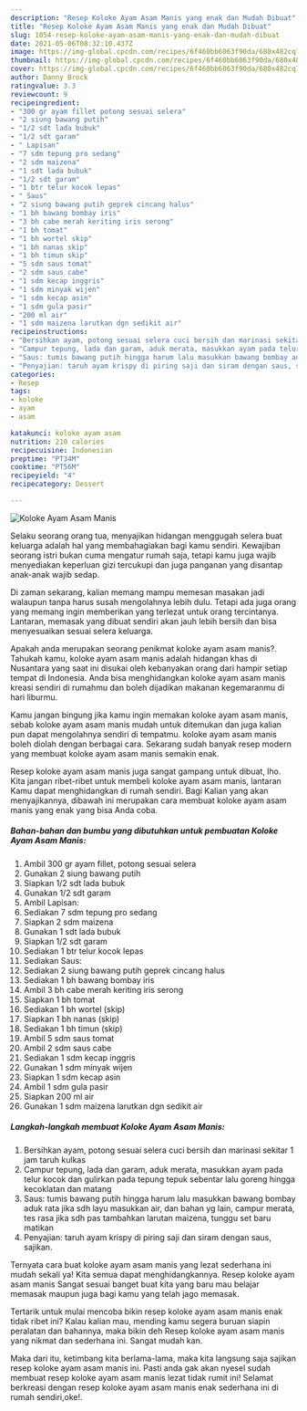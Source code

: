 ```yaml
---
description: "Resep Koloke Ayam Asam Manis yang enak dan Mudah Dibuat"
title: "Resep Koloke Ayam Asam Manis yang enak dan Mudah Dibuat"
slug: 1054-resep-koloke-ayam-asam-manis-yang-enak-dan-mudah-dibuat
date: 2021-05-06T08:32:10.437Z
image: https://img-global.cpcdn.com/recipes/6f460bb6063f90da/680x482cq70/koloke-ayam-asam-manis-foto-resep-utama.jpg
thumbnail: https://img-global.cpcdn.com/recipes/6f460bb6063f90da/680x482cq70/koloke-ayam-asam-manis-foto-resep-utama.jpg
cover: https://img-global.cpcdn.com/recipes/6f460bb6063f90da/680x482cq70/koloke-ayam-asam-manis-foto-resep-utama.jpg
author: Danny Brock
ratingvalue: 3.3
reviewcount: 9
recipeingredient:
- "300 gr ayam fillet potong sesuai selera"
- "2 siung bawang putih"
- "1/2 sdt lada bubuk"
- "1/2 sdt garam"
- " Lapisan"
- "7 sdm tepung pro sedang"
- "2 sdm maizena"
- "1 sdt lada bubuk"
- "1/2 sdt garam"
- "1 btr telur kocok lepas"
- " Saus"
- "2 siung bawang putih geprek cincang halus"
- "1 bh bawang bombay iris"
- "3 bh cabe merah keriting iris serong"
- "1 bh tomat"
- "1 bh wortel skip"
- "1 bh nanas skip"
- "1 bh timun skip"
- "5 sdm saus tomat"
- "2 sdm saus cabe"
- "1 sdm kecap inggris"
- "1 sdm minyak wijen"
- "1 sdm kecap asin"
- "1 sdm gula pasir"
- "200 ml air"
- "1 sdm maizena larutkan dgn sedikit air"
recipeinstructions:
- "Bersihkan ayam, potong sesuai selera cuci bersih dan marinasi sekitar 1 jam taruh kulkas"
- "Campur tepung, lada dan garam, aduk merata, masukkan ayam pada telur kocok dan gulirkan pada tepung tepuk sebentar lalu goreng hingga kecoklatan dan matang"
- "Saus: tumis bawang putih hingga harum lalu masukkan bawang bombay aduk rata jika sdh layu masukkan air, dan bahan yg lain, campur merata, tes rasa jika sdh pas tambahkan larutan maizena, tunggu set baru matikan"
- "Penyajian: taruh ayam krispy di piring saji dan siram dengan saus, sajikan."
categories:
- Resep
tags:
- koloke
- ayam
- asam

katakunci: koloke ayam asam 
nutrition: 210 calories
recipecuisine: Indonesian
preptime: "PT34M"
cooktime: "PT56M"
recipeyield: "4"
recipecategory: Dessert

---
```



![Koloke Ayam Asam Manis](https://img-global.cpcdn.com/recipes/6f460bb6063f90da/680x482cq70/koloke-ayam-asam-manis-foto-resep-utama.jpg)

Selaku seorang orang tua, menyajikan hidangan menggugah selera buat keluarga adalah hal yang membahagiakan bagi kamu sendiri. Kewajiban seorang istri bukan cuma mengatur rumah saja, tetapi kamu juga wajib menyediakan keperluan gizi tercukupi dan juga panganan yang disantap anak-anak wajib sedap.

Di zaman  sekarang, kalian memang mampu memesan masakan jadi walaupun tanpa harus susah mengolahnya lebih dulu. Tetapi ada juga orang yang memang ingin memberikan yang terlezat untuk orang tercintanya. Lantaran, memasak yang dibuat sendiri akan jauh lebih bersih dan bisa menyesuaikan sesuai selera keluarga. 



Apakah anda merupakan seorang penikmat koloke ayam asam manis?. Tahukah kamu, koloke ayam asam manis adalah hidangan khas di Nusantara yang saat ini disukai oleh kebanyakan orang dari hampir setiap tempat di Indonesia. Anda bisa menghidangkan koloke ayam asam manis kreasi sendiri di rumahmu dan boleh dijadikan makanan kegemaranmu di hari liburmu.

Kamu jangan bingung jika kamu ingin memakan koloke ayam asam manis, sebab koloke ayam asam manis mudah untuk ditemukan dan juga kalian pun dapat mengolahnya sendiri di tempatmu. koloke ayam asam manis boleh diolah dengan berbagai cara. Sekarang sudah banyak resep modern yang membuat koloke ayam asam manis semakin enak.

Resep koloke ayam asam manis juga sangat gampang untuk dibuat, lho. Kita jangan ribet-ribet untuk membeli koloke ayam asam manis, lantaran Kamu dapat menghidangkan di rumah sendiri. Bagi Kalian yang akan menyajikannya, dibawah ini merupakan cara membuat koloke ayam asam manis yang enak yang bisa Anda coba.

<!--inarticleads1-->

##### Bahan-bahan dan bumbu yang dibutuhkan untuk pembuatan Koloke Ayam Asam Manis:

1. Ambil 300 gr ayam fillet, potong sesuai selera
1. Gunakan 2 siung bawang putih
1. Siapkan 1/2 sdt lada bubuk
1. Gunakan 1/2 sdt garam
1. Ambil  Lapisan:
1. Sediakan 7 sdm tepung pro sedang
1. Siapkan 2 sdm maizena
1. Gunakan 1 sdt lada bubuk
1. Siapkan 1/2 sdt garam
1. Sediakan 1 btr telur kocok lepas
1. Sediakan  Saus:
1. Sediakan 2 siung bawang putih geprek cincang halus
1. Sediakan 1 bh bawang bombay iris
1. Ambil 3 bh cabe merah keriting iris serong
1. Siapkan 1 bh tomat
1. Sediakan 1 bh wortel (skip)
1. Siapkan 1 bh nanas (skip)
1. Sediakan 1 bh timun (skip)
1. Ambil 5 sdm saus tomat
1. Ambil 2 sdm saus cabe
1. Sediakan 1 sdm kecap inggris
1. Gunakan 1 sdm minyak wijen
1. Siapkan 1 sdm kecap asin
1. Ambil 1 sdm gula pasir
1. Siapkan 200 ml air
1. Gunakan 1 sdm maizena larutkan dgn sedikit air




<!--inarticleads2-->

##### Langkah-langkah membuat Koloke Ayam Asam Manis:

1. Bersihkan ayam, potong sesuai selera cuci bersih dan marinasi sekitar 1 jam taruh kulkas
1. Campur tepung, lada dan garam, aduk merata, masukkan ayam pada telur kocok dan gulirkan pada tepung tepuk sebentar lalu goreng hingga kecoklatan dan matang
1. Saus: tumis bawang putih hingga harum lalu masukkan bawang bombay aduk rata jika sdh layu masukkan air, dan bahan yg lain, campur merata, tes rasa jika sdh pas tambahkan larutan maizena, tunggu set baru matikan
1. Penyajian: taruh ayam krispy di piring saji dan siram dengan saus, sajikan.




Ternyata cara buat koloke ayam asam manis yang lezat sederhana ini mudah sekali ya! Kita semua dapat menghidangkannya. Resep koloke ayam asam manis Sangat sesuai banget buat kita yang baru mau belajar memasak maupun juga bagi kamu yang telah jago memasak.

Tertarik untuk mulai mencoba bikin resep koloke ayam asam manis enak tidak ribet ini? Kalau kalian mau, mending kamu segera buruan siapin peralatan dan bahannya, maka bikin deh Resep koloke ayam asam manis yang nikmat dan sederhana ini. Sangat mudah kan. 

Maka dari itu, ketimbang kita berlama-lama, maka kita langsung saja sajikan resep koloke ayam asam manis ini. Pasti anda gak akan nyesel sudah membuat resep koloke ayam asam manis lezat tidak rumit ini! Selamat berkreasi dengan resep koloke ayam asam manis enak sederhana ini di rumah sendiri,oke!.

